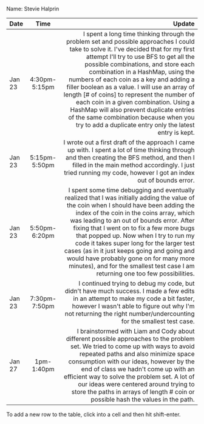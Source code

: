 Name: Stevie Halprin

| Date   |     Time      |                                                                                                                                                                                                                                                                                                                                                                                                                                                                                                                                                                                            Update |
|:-------|:-------------:|--------------------------------------------------------------------------------------------------------------------------------------------------------------------------------------------------------------------------------------------------------------------------------------------------------------------------------------------------------------------------------------------------------------------------------------------------------------------------------------------------------------------------------------------------------------------------------------------------:|
| Jan 23 | 4:30pm-5:15pm | I spent a long time thinking through the problem set and possible approaches I could take to solve it. I've decided that for my first attempt I'll try to use BFS to get all the possible combinations, and store each combination in a HashMap, using the numbers of each coin as a key and adding a filler boolean as a value. I will use an array of length [# of coins] to represent the number of each coin in a given combination. Using a HashMap will also prevent duplicate entries of the same combination because when you try to add a duplicate entry only the latest entry is kept. |
| Jan 23 | 5:15pm-5:50pm |                                                                                                                                                                                                                                                                                                                                    I wrote out a first draft of the approach I came up with. I spent a lot of time thinking through and then creating the BFS method, and then I filled in the main method accordingly. I just tried running my code, however I got an index out of bounds error. |
| Jan 23 | 5:50pm-6:20pm |                                                  I spent some time debugging and eventually realized that I was initially adding the value of the coin when I should have been adding the index of the coin in the coins array, which was leading to an out of bounds error. After fixing that I went on to fix a few more bugs that popped up. Now when I try to run my code it takes super long for the larger test cases (as in it just keeps going and going and would have probably gone on for many more minutes), and for the smallest test case I am returning one too few possibilities. |
| Jan 23 | 7:30pm-7:50pm |                                                                                                                                                                                                                                                                                                                                            I continued trying to debug my code, but didn't have much success. I made a few edits in an attempt to make my code a bit faster, however I wasn't able to figure out why I'm not returning the right number/undercounting for the smallest test case. |
| Jan 27 |  1pm-1:40pm   |                                                                                                                                                           I brainstormed with Liam and Cody about different possible approaches to the problem set. We tried to come up with ways to avoid repeated paths and also minimize space consumption with our ideas, however by the end of class we hadn't come up with an efficient way to solve the problem set. A lot of our ideas were centered around trying to store the paths in arrays of length # coin or possible hash the values in the path. |


To add a new row to the table, click into a cell and then hit shift-enter.